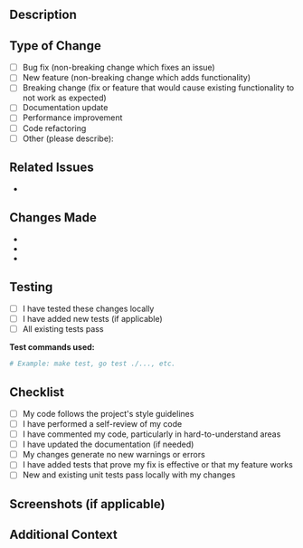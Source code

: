 ## Description

<!-- Briefly describe what this PR does -->

## Type of Change

<!-- Mark the relevant option with an "x" -->

- [ ] Bug fix (non-breaking change which fixes an issue)
- [ ] New feature (non-breaking change which adds functionality)
- [ ] Breaking change (fix or feature that would cause existing functionality to not work as expected)
- [ ] Documentation update
- [ ] Performance improvement
- [ ] Code refactoring
- [ ] Other (please describe):

## Related Issues

<!-- Link to related issues, e.g., "Fixes #123" or "Closes #456" -->

-

## Changes Made

<!-- List the main changes in this PR -->

-
-
-

## Testing

<!-- Describe how you tested these changes -->

- [ ] I have tested these changes locally
- [ ] I have added new tests (if applicable)
- [ ] All existing tests pass

**Test commands used:**
```bash
# Example: make test, go test ./..., etc.

```

## Checklist

- [ ] My code follows the project's style guidelines
- [ ] I have performed a self-review of my code
- [ ] I have commented my code, particularly in hard-to-understand areas
- [ ] I have updated the documentation (if needed)
- [ ] My changes generate no new warnings or errors
- [ ] I have added tests that prove my fix is effective or that my feature works
- [ ] New and existing unit tests pass locally with my changes

## Screenshots (if applicable)

<!-- Add screenshots to help explain your changes -->

## Additional Context

<!-- Add any other context about the PR here -->
